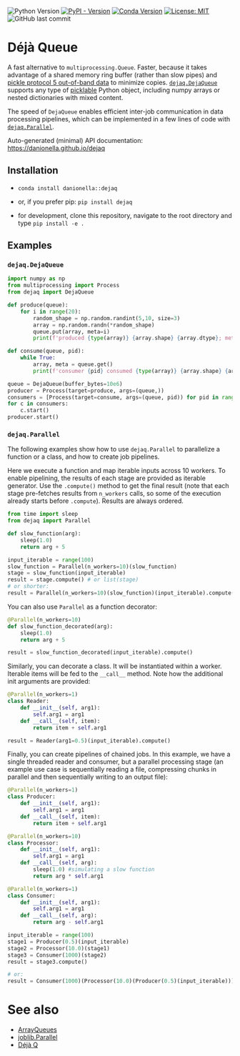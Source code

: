 
![Python Version](https://img.shields.io/badge/python-3.8+-blue)
[![PyPI - Version](https://img.shields.io/pypi/v/dejaq)](https://pypi.org/project/dejaq/)
[![Conda Version](https://img.shields.io/conda/v/danionella/dejaq)](https://anaconda.org/danionella/dejaq)
[![License: MIT](https://img.shields.io/badge/License-MIT-yellow.svg)](https://opensource.org/licenses/MIT)
![GitHub last commit](https://img.shields.io/github/last-commit/danionella/dejaq)

# Déjà Queue

A fast alternative to `multiprocessing.Queue`. Faster, because it takes advantage of a shared memory ring buffer (rather than slow pipes) and [pickle protocol 5 out-of-band data](https://peps.python.org/pep-0574/) to minimize copies. [`dejaq.DejaQueue`](#dejaqdejaqueue) supports any type of [picklable](https://docs.python.org/3/library/pickle.html#what-can-be-pickled-and-unpickled) Python object, including numpy arrays or nested dictionaries with mixed content.

The speed of `DejaQueue` enables efficient inter-job communication in data processing pipelines, which can be implemented in a few lines of code with [`dejaq.Parallel`](#dejaqparallel).

Auto-generated (minimal) API documentation: https://danionella.github.io/dejaq

## Installation
- `conda install danionella::dejaq `

- or, if you prefer pip: `pip install dejaq`

- for development, clone this repository, navigate to the root directory and type `pip install -e .`

## Examples
### `dejaq.DejaQueue`
```python
import numpy as np
from multiprocessing import Process
from dejaq import DejaQueue

def produce(queue):
    for i in range(20):
        random_shape = np.random.randint(5,10, size=3)
        array = np.random.randn(*random_shape)
        queue.put(array, meta=i)
        print(f'produced {type(array)} {array.shape} {array.dtype}; meta: {i}; hash: {hash(array.tobytes())}\n')

def consume(queue, pid):
    while True:
        array, meta = queue.get()
        print(f'consumer {pid} consumed {type(array)} {array.shape} {array.dtype}; meta: {meta}; hash: {hash(array.tobytes())}\n')

queue = DejaQueue(buffer_bytes=10e6)
producer = Process(target=produce, args=(queue,))
consumers = [Process(target=consume, args=(queue, pid)) for pid in range(3)]
for c in consumers:
    c.start()
producer.start()
```


### `dejaq.Parallel`
The following examples show how to use `dejaq.Parallel` to parallelize a function or a class, and how to create job pipelines.

Here we execute a function and map iterable inputs across 10 workers. To enable pipelining, the results of each stage are provided as iterable generator. Use the `.compute()` method to get the final result (note that each stage pre-fetches results from `n_workers` calls, so some of the execution already starts before `.compute`). Results are always ordered.

```python
from time import sleep
from dejaq import Parallel

def slow_function(arg):
    sleep(1.0)
    return arg + 5

input_iterable = range(100)
slow_function = Parallel(n_workers=10)(slow_function)
stage = slow_function(input_iterable)
result = stage.compute() # or list(stage)
# or shorter: 
result = Parallel(n_workers=10)(slow_function)(input_iterable).compute()
```

You can also use `Parallel` as a function decorator:
```python
@Parallel(n_workers=10)
def slow_function_decorated(arg):
    sleep(1.0)
    return arg + 5

result = slow_function_decorated(input_iterable).compute()
```

Similarly, you can decorate a class. It will be instantiated within a worker. Iterable items will be fed to the `__call__` method. Note how the additional init arguments are provided:
```python
@Parallel(n_workers=1)
class Reader:
    def __init__(self, arg1):
        self.arg1 = arg1
    def __call__(self, item):
        return item + self.arg1

result = Reader(arg1=0.5)(input_iterable).compute()
```

Finally, you can create pipelines of chained jobs. In this example, we have a single threaded reader and consumer, but a parallel processing stage (an example use case is sequentially reading a file, compressing chunks in parallel and then sequentially writing to an output file):
```python
@Parallel(n_workers=1)
class Producer:
    def __init__(self, arg1):
        self.arg1 = arg1
    def __call__(self, item):
        return item + self.arg1

@Parallel(n_workers=10)
class Processor:
    def __init__(self, arg1):
        self.arg1 = arg1
    def __call__(self, arg):
        sleep(1.0) #simulating a slow function
        return arg * self.arg1

@Parallel(n_workers=1)
class Consumer:
    def __init__(self, arg1):
        self.arg1 = arg1
    def __call__(self, arg):
        return arg - self.arg1

input_iterable = range(100)
stage1 = Producer(0.5)(input_iterable)
stage2 = Processor(10.0)(stage1)
stage3 = Consumer(1000)(stage2)
result = stage3.compute()

# or:
result = Consumer(1000)(Processor(10.0)(Producer(0.5)(input_iterable))).compute()
```

# See also
- [ArrayQueues](https://github.com/portugueslab/arrayqueues) 
- [joblib.Parallel](https://joblib.readthedocs.io/en/latest/generated/joblib.Parallel.html)
- [Déjà Q](https://en.wikipedia.org/wiki/Deja_Q)
